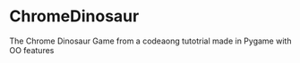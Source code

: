 # ChromeDinosaur
The Chrome Dinosaur Game from a codeaong tutotrial made in Pygame with OO features
